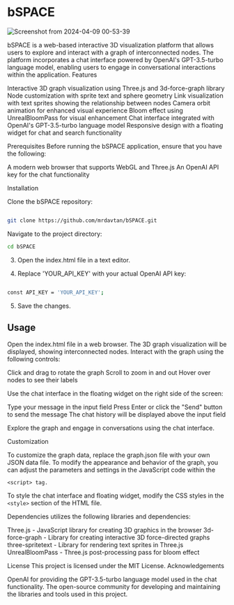 # bSPACE

![Screenshot from 2024-04-09 00-53-39](https://github.com/mrdavtan/simplesite/assets/21132073/ed546558-e1b3-4d71-b81d-fca18af62e0c)

bSPACE is a web-based interactive 3D visualization platform that allows users to explore and interact with a graph of interconnected nodes. The platform incorporates a chat interface powered by OpenAI's GPT-3.5-turbo language model, enabling users to engage in conversational interactions within the application.
Features

Interactive 3D graph visualization using Three.js and 3d-force-graph library
Node customization with sprite text and sphere geometry
Link visualization with text sprites showing the relationship between nodes
Camera orbit animation for enhanced visual experience
Bloom effect using UnrealBloomPass for visual enhancement
Chat interface integrated with OpenAI's GPT-3.5-turbo language model
Responsive design with a floating widget for chat and search functionality

Prerequisites
Before running the bSPACE application, ensure that you have the following:

A modern web browser that supports WebGL and Three.js
An OpenAI API key for the chat functionality

Installation

Clone the bSPACE repository:

```bash

git clone https://github.com/mrdavtan/bSPACE.git

```

Navigate to the project directory:

```bash
cd bSPACE

```
3. Open the index.html file in a text editor.

4. Replace 'YOUR_API_KEY' with your actual OpenAI API key:

```bash

const API_KEY = 'YOUR_API_KEY';

```

5. Save the changes.

## Usage

Open the index.html file in a web browser.
The 3D graph visualization will be displayed, showing interconnected nodes.
Interact with the graph using the following controls:

Click and drag to rotate the graph
Scroll to zoom in and out
Hover over nodes to see their labels


Use the chat interface in the floating widget on the right side of the screen:

Type your message in the input field
Press Enter or click the "Send" button to send the message
The chat history will be displayed above the input field


Explore the graph and engage in conversations using the chat interface.

Customization

To customize the graph data, replace the graph.json file with your own JSON data file.
To modify the appearance and behavior of the graph, you can adjust the parameters and settings in the JavaScript code within the
```
<script> tag.
```
To style the chat interface and floating widget, modify the CSS styles in the ``` <style>``` section of the HTML file.

Dependencies
 utilizes the following libraries and dependencies:

Three.js - JavaScript library for creating 3D graphics in the browser
3d-force-graph - Library for creating interactive 3D force-directed graphs
three-spritetext - Library for rendering text sprites in Three.js
UnrealBloomPass - Three.js post-processing pass for bloom effect

License
This project is licensed under the MIT License.
Acknowledgements

OpenAI for providing the GPT-3.5-turbo language model used in the chat functionality.
The open-source community for developing and maintaining the libraries and tools used in this project.






